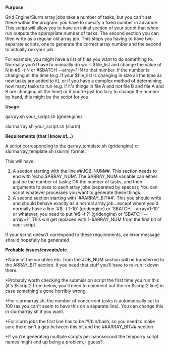 **Purpose**

Grid Engine/Slurm array jobs take a number of tasks, but you can't set these
within the program: you have to specify a fixed number in advance.
This script will allow you to have an initial section of your script that
when run outputs the appropriate number of tasks. The second section you 
can then write as a regular old array job. 
This stops you having to have two separate scripts, one to generate the 
correct array number and the second to actually run your job

For example, you might have a list of files you want to do something to. Normally
you'd have to manually do wc -l $file_list and change the value of N in  #$ -t N or #SBATCH --array=1-N
to that number. If the number is changing all the time (e.g. if your $file_list is 
changing in size all the time as new tasks are added to it), or if you have a complex
method of determining how many tasks to run (e.g. if it's things in file A and not file B
and file A and B are changing all the time) or if you're just too lazy to change
the number by hand, this might be the script for you.

**Usage**

qarray.sh your_script.sh (gridengine)

slurmarray.sh your_script.sh (slurm)

**Requirements (that I know of...)**

A script corresponding to the qarray_template.sh (gridengine) or slurmarray_template.sh (slurm) format.

This will have:
1. A section starting with the line ##JOB_NUM##. This section needs to end with 'echo $ARRAY_NUM'. The $ARRAY_NUM variable can either just be the number of tasks; OR the number of tasks, and
then arguments to pass to each array jobs (separated by spaces);
You can script whatever processes you want to generate these things.
2. A second section starting with '##ARRAY_BIT##'. This you should write and should behave exactly as a normal array job...except where you'd normally have a line '#$ -t 1-10' (gridengine) or 'SBATCH --array=1-10' or whatever, you
need to put '#$ -t ?' (gridengine) or 'SBATCH --array=?'. This will get replaced with 1-$ARRAY_NUM from the
first bit of your script. 

If your script doesn't correspond to these requirements, an error message
should hopefully be generated

**Probable issues/caveats/etc.**

*None of the variables etc. from the JOB_NUM section will be transferred to 
the ARRAY_BIT section. If you need that stuff you'll have to re-run it down
there. 

*Probably worth checking the submission script the first time you run this
(it's $script2 from below, you'll need to comment out the rm $script2 line)
 in case something's gone horribly wrong.

*For slurmarray.sh, the number of concurrent tasks is automatically set to 100 (as you can't seem to have
this on a separate line). You can change this in slurmarray.sh if you want.

*For slurm jobs the first line has to be #!/bin/bash, so you need to make sure there isn't a gap between this bit
and the ##ARRAY_BIT## section

*If you're generating multiple scripts per nanosecond the temporry script names might end up being a problem, I guess?
